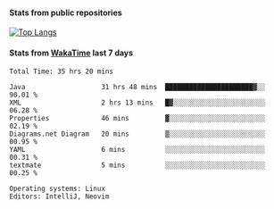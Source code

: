 #### Stats from public repositories

[![Top Langs](https://github-readme-stats.vercel.app/api/top-langs/?username=hyoghurt&layout=compact&exclude_repo=multiserver,docker_compose&langs_count=6)](https://github.com/anuraghazra/github-readme-stats)

#### Stats from [WakaTime](https://wakatime.com/@hyoghurt) last 7 days
<!--START_SECTION:waka-->

```text
Total Time: 35 hrs 20 mins

Java                   31 hrs 48 mins  ██████████████████████▓░░   90.01 %
XML                    2 hrs 13 mins   █▓░░░░░░░░░░░░░░░░░░░░░░░   06.28 %
Properties             46 mins         ▓░░░░░░░░░░░░░░░░░░░░░░░░   02.19 %
Diagrams.net Diagram   20 mins         ▒░░░░░░░░░░░░░░░░░░░░░░░░   00.95 %
YAML                   6 mins          ░░░░░░░░░░░░░░░░░░░░░░░░░   00.31 %
textmate               5 mins          ░░░░░░░░░░░░░░░░░░░░░░░░░   00.25 %

Operating systems: Linux
Editors: IntelliJ, Neovim
```

<!--END_SECTION:waka-->
